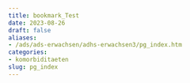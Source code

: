 ```yaml
---
title: bookmark_Test
date: 2023-08-26
draft: false
aliases:
- /ads/ads-erwachsen/adhs-erwachsen3/pg_index.htm
categories:
- komorbiditaeten
slug: pg_index
---
```

